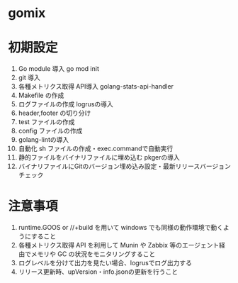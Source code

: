 # gomix

# 初期設定

1. Go module 導入 go mod init
2. git 導入
3. 各種メトリクス取得 API導入 golang-stats-api-handler
4. Makefile の作成
5. ログファイルの作成 logrusの導入
6. header,footer の切り分け
7. test ファイルの作成
8. config ファイルの作成
9. golang-lintの導入
10. 自動化 sh ファイルの作成・exec.commandで自動実行
11. 静的ファイルをバイナリファイルに埋め込む pkgerの導入
12. バイナリファイルにGitのバージョン埋め込み設定・最新リリースバージョンチェック

# 注意事項

1. runtime.GOOS or //+build を用いて windows でも同様の動作環境で動くようにすること
2. 各種メトリクス取得 API を利用して Munin や Zabbix 等のエージェント経由でメモリや GC の状況をモニタリングすること
3. ログレベルを分けて出力を見たい場合、logrusでログ出力する
4. リリース更新時、upVersion・info.jsonの更新を行うこと

